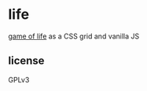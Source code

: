# life

[game of life](https://en.wikipedia.org/wiki/Conway's_Game_of_Life) as a CSS grid and vanilla JS

## license
GPLv3
